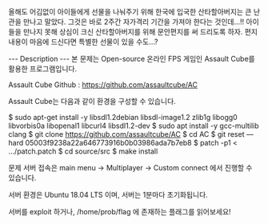 올해도 어김없이 아이들에게 선물을 나눠주기 위해 한국에 입국한 산타할아버지는 큰 난관을 만나고 말았다.
그것은 바로 2주간 자가격리 기간을 가져야 한다는 것인데…!!
아이들을 만나지 못해 상심이 크신 산타할아버지를 위해 문안편지를 써 드리도록 하자.
편지 내용이 마음에 드신다면 특별한 선물이 있을 수도…?


--- Description ---
본 문제는 Open-source 온라인 FPS 게임인 Assault Cube를 활용한 프로그램입니다.

Assault Cube Github : https://github.com/assaultcube/AC

Assault Cube는 다음과 같이 환경을 구성할 수 있습니다.

$ sudo apt-get install -y libsdl1.2debian libsdl-image1.2 zlib1g libogg0 libvorbis0a libopenal1 libcurl4 libsdl1.2-dev
$ sudo apt install -y gcc-multilib clang
$ git clone https://github.com/assaultcube/AC
$ cd AC
$ git reset —hard 05003f9238a22a646773916b0b03986ada7b7eb8
$ patch -p1 < …/patch.patch
$ cd source/src
$ make install

문제 서버 접속은 main menu -> Multiplayer -> Custom connect 에서 진행할 수 있습니다.

서버 환경은 Ubuntu 18.04 LTS 이며, 서버는 1분마다 초기화됩니다.

서버를 exploit 하거나, /home/prob/flag 에 존재하는 플래그를 읽어보세요!